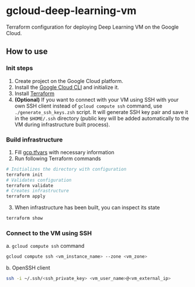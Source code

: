 # gcloud-deep-learning-vm

Terraform configuration for deploying Deep Learning VM on the Google Cloud.

## How to use

### Init steps

1. Create project on the Google Cloud platform.
2. Install the [Google Cloud CLI](https://cloud.google.com/sdk/docs/install-sdk) and initialize it.
3. Install [Terraform](https://developer.hashicorp.com/terraform/install)
4. **(Optional)** If you want to connect with your VM using SSH with your own SSH client instead of `gcloud compute ssh` command, use `./generate_ssh_keys.zsh` script. It will generate SSH key pair and save it in the `$HOME/.ssh` directory (public key will be added automatically to the VM during infrastructure built process).

### Build infrastructure

1. Fill [gcp.tfvars](gcp.tfvars) with necessary information
2. Run following Terraform commands
```bash
# Initializes the directory with configuration
terraform init
# Validates configuration
terraform validate
# Creates infrastructure
terraform apply
```
3. When infrastructure has been built, you can inspect its state
```bash
terraform show
```

### Connect to the VM using SSH

a. `gcloud compute ssh` command
```bash
gcloud compute ssh <vm_instance_name> --zone <vm_zone>
```
b. OpenSSH client
```bash
ssh -i ~/.ssh/<ssh_private_key> <vm_user_name>@<vm_external_ip>
```